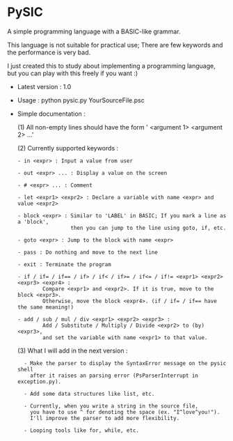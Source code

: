 # PySIC
A simple programming language with a BASIC-like grammar.

This language is not suitable for practical use; There are few keywords and the performance is very bad.

I just created this to study about implementing a programming language, but you can play with this freely if you want :)

- Latest version : 1.0

- Usage : python pysic.py YourSourceFile.psc

- Simple documentation :

  (1) All non-empty lines should have the form '<keyword> <argument 1> <argument 2> ...'

  (2) Currently supported keywords :
  
      - in <expr> : Input a value from user
      
      - out <expr> ... : Display a value on the screen
      
      - # <expr> ... : Comment
      
      - let <expr1> <expr2> : Declare a variable with name <expr> and value <expr2>
      
      - block <expr> : Similar to 'LABEL' in BASIC; If you mark a line as a 'block',
                       then you can jump to the line using goto, if, etc.
      
      - goto <expr> : Jump to the block with name <expr>
      
      - pass : Do nothing and move to the next line
      
      - exit : Terminate the program
      
      - if / if= / if== / if> / if< / if>= / if<= / if!= <expr1> <expr2> <expr3> <expr4> :
              Compare <expr1> and <expr2>. If it is true, move to the block <expr3>.
              Otherwise, move the block <expr4>. (if / if= / if== have the same meaning!)
      
      - add / sub / mul / div <expr1> <expr2> <expr3> :
              Add / Substitute / Multiply / Divide <expr2> to (by) <expr3>, 
              and set the variable with name <expr1> to that value.


    (3) What I will add in the next version :
        
        - Make the parser to display the SyntaxError message on the pysic shell
          after it raises an parsing error (PsParserInterrupt in exception.py).
        
        - Add some data structures like list, etc.
        
        - Currently, when you write a string in the source file,
          you have to use ^ for denoting the space (ex. "I^love^you!").
          I'll improve the parser to add more flexibility.
          
        - Looping tools like for, while, etc.
